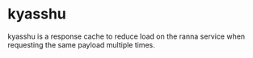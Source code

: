 # kyasshu

kyasshu is a response cache to reduce load on the ranna service when requesting the same payload multiple times.